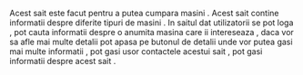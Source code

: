 Acest sait este facut pentru a putea cumpara masini . 
Acest sait contine informatii despre diferite tipuri de masini .
In saitul dat utilizatorii se pot loga , pot cauta informatii despre o anumita masina care ii intereseaza , daca vor sa afle mai multe detalii pot apasa pe butonul de detalii unde vor putea gasi mai multe informatii ,
pot gasi usor contactele acestui sait , pot gasi informatii despre acest sait .
